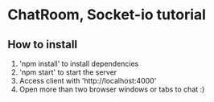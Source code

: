 # ChatRoom, Socket-io tutorial

## How to install
1) 'npm install' to install dependencies
2) 'npm start' to start the server
3) Access client with 'http://localhost:4000' 
4) Open more than two browser windows or tabs to chat :) 